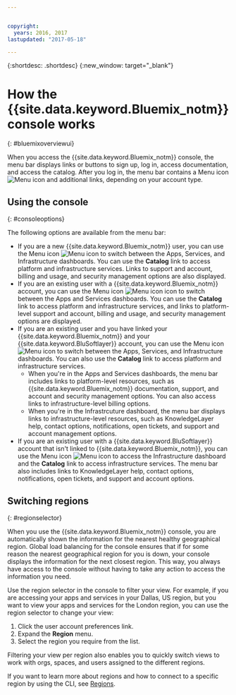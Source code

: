 ```yaml
---


copyright:
  years: 2016, 2017
lastupdated: "2017-05-18"

---
```


{:shortdesc: .shortdesc}
{:new_window: target="_blank"}

# How the {{site.data.keyword.Bluemix_notm}} console works
{: #bluemixoverviewui}

When you access the {{site.data.keyword.Bluemix_notm}} console, the menu bar displays links or buttons to sign up, log in, access documentation, and access the catalog. After you log in, the menu bar contains a Menu icon ![Menu icon](../icons/icon_hamburger.svg) and additional links, depending on your account type.

## Using the console
{: #consoleoptions}

The following options are available from the menu bar:

* If you are a new {{site.data.keyword.Bluemix_notm}} user, you can use the Menu icon ![Menu icon](../icons/icon_hamburger.svg) to switch between the Apps, Services, and Infrastructure dashboards. You can use the **Catalog** link to access platform and infrastructure services. Links to support and account, billing and usage, and security management options are also displayed.
* If you are an existing user with a {{site.data.keyword.Bluemix_notm}} account, you can use the Menu icon ![Menu icon icon](../icons/icon_hamburger.svg) to switch between the Apps and Services dashboards. You can use the **Catalog** link to access platform and infrastructure services, and links to platform-level support and account, billing and usage, and security management options are displayed.
* If you are an existing user and you have linked your {{site.data.keyword.Bluemix_notm}} and your {{site.data.keyword.BluSoftlayer}} account, you can use the Menu icon ![Menu icon](../icons/icon_hamburger.svg) to switch between the Apps, Services, and Infrastructure dashboards. You can also use the **Catalog** link to access platform and infrastructure services.
  * When you're in the Apps and Services dashboards, the menu bar includes links to platform-level resources, such as {{site.data.keyword.Bluemix_notm}} documentation, support, and account and security management options. You can also access links to infrastructure-level billing options.
  * When you're in the Infrastrcuture dashboard, the menu bar displays links to infrastructure-level resources, such as KnowledgeLayer help, contact options, notifications, open tickets, and support and account management options.
* If you are an existing user with a {{site.data.keyword.BluSoftlayer}} account that isn't linked to {{site.data.keyword.Bluemix_notm}}, you can use the Menu icon ![Menu icon](../icons/icon_hamburger.svg) to access the Infrastructure dashboard and the **Catalog** link to access infrastructure services. The menu bar also includes links to KnowledgeLayer help, contact options, notifications, open tickets, and support and account options.

## Switching regions 
{: #regionselector}

When you use the {{site.data.keyword.Bluemix_notm}} console, you are automatically shown the information for the nearest healthy geographical region. Global load balancing for the console ensures that if for some reason the nearest geographical region for you is down, your console displays the information for the next closest region. This way, you always have access to the console without having to take any action to access the information you need.

Use the region selector in the console to filter your view. For example, if you are accessing your apps and services in your Dallas, US region, but you want to view your apps and services for the London region, you can use the region selector to change your view:

1. Click the user account preferences link.
2. Expand the **Region** menu.
3. Select the region you require from the list.

Filtering your view per region also enables you to quickly switch views to work with orgs, spaces, and users assigned to the different regions.

If you want to learn more about regions and how to connect to a specific region by using the CLI, see [Regions](/docs/overview/cf.html#ov_intro_reg).  



